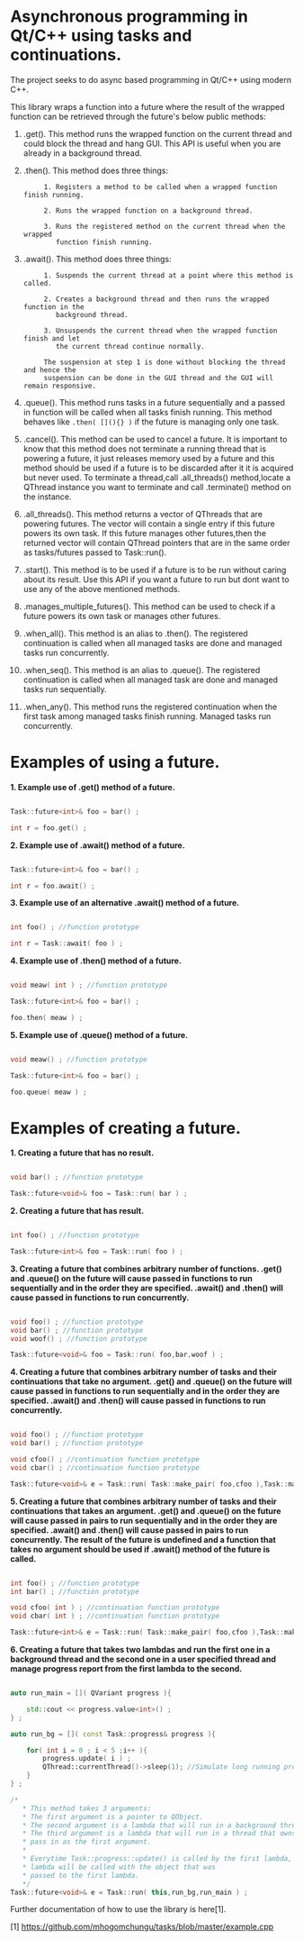 

Asynchronous programming in Qt/C++ using tasks and continuations.
========

The project seeks to do async based programming in Qt/C++ using modern C++.

This library wraps a function into a future where the result of the wrapped function
can be retrieved through the future's below public methods:

1. .get().  This method runs the wrapped function on the current thread
            and could block the thread and hang GUI. This API is useful when you are already
            in a background thread.

2. .then(). This method does three things:

            1. Registers a method to be called when a wrapped function finish running.

            2. Runs the wrapped function on a background thread.

            3. Runs the registered method on the current thread when the wrapped
               function finish running.

3. .await(). This method does three things:

            1. Suspends the current thread at a point where this method is called.

            2. Creates a background thread and then runs the wrapped function in the
               background thread.

            3. Unsuspends the current thread when the wrapped function finish and let
               the current thread continue normally.

            The suspension at step 1 is done without blocking the thread and hence the
            suspension can be done in the GUI thread and the GUI will remain responsive.

4. .queue(). This method runs tasks in a future sequentially and a passed in function will be called when all tasks
	     finish running. This method behaves like ```.then( [](){} )``` if the future is managing only one task.

5. .cancel(). This method can be used to cancel a future. It is important to know
              that this method does not terminate a running thread that is powering a future, it just
              releases memory used by a future and this method should be used if a future is to be discarded
	      after it it is acquired but never used. To terminate a thread,call .all_threads() method,locate a QThread
	      instance you want to terminate and call .terminate() method on the instance.

6. .all_threads(). This method returns a vector of QThreads that are powering futures.
                   The vector will contain a single entry if this future powers its own task. If this future
                   manages other futures,then the returned vector will contain QThread pointers that are in
                   the same order as tasks/futures passed to Task::run().

7. .start(). This method is to be used if a future is to be run without caring about its result.
	     Use this API if you want a future to run but dont want to use any of the above mentioned methods.

8. .manages_multiple_futures(). This method can be used to check if a future powers
                                its own task or manages other futures.

9. .when_all(). This method is an alias to .then(). The registered continuation is called when all managed tasks are done
                          and managed tasks run concurrently.

10. .when_seq(). This method is an alias to .queue(). The registered continuation is called when all managed task are done
                             and managed tasks run sequentially.

11. .when_any(). This method runs the registered continuation when the first task among managed tasks finish running.
                               Managed tasks run concurrently.

Examples of using a future.
========

**1. Example use of .get() method of a future.**

```c++

Task::future<int>& foo = bar() ;

int r = foo.get() ;

```

**2. Example use of .await() method of a future.**

```c++

Task::future<int>& foo = bar() ;

int r = foo.await() ;

```
**3. Example use of an alternative .await() method of a future.**

```c++

int foo() ; //function prototype

int r = Task::await( foo ) ;

```

**4. Example use of .then() method of a future.**

```c++

void meaw( int ) ; //function prototype

Task::future<int>& foo = bar() ;

foo.then( meaw ) ;

```

**5. Example use of .queue() method of a future.**

```c++

void meaw() ; //function prototype

Task::future<int>& foo = bar() ;

foo.queue( meaw ) ;

```

Examples of creating a future.
========

**1. Creating a future that has no result.**
```c++

void bar() ; //function prototype

Task::future<void>& foo = Task::run( bar ) ;

```

**2. Creating a future that has result.**
```c++

int foo() ; //function prototype

Task::future<int>& foo = Task::run( foo ) ;

```

**3. Creating a future that combines arbitrary number of functions. .get() and .queue() on the future will cause passed in functions to run sequentially and in the order they are specified. .await() and .then() will cause passed in functions to run concurrently.**

```c++

void foo() ; //function prototype
void bar() ; //function prototype
void woof() ; //function prototype

Task::future<void>& foo = Task::run( foo,bar,woof ) ;

```

**4. Creating a future that combines arbitrary number of tasks and their continuations that take no argument. .get() and .queue() on the future will cause passed in functions to run sequentially and in the order they are specified. .await() and .then() will cause passed in functions to run concurrently.**

```c++

void foo() ; //function prototype
void bar() ; //function prototype

void cfoo() ; //continuation function prototype
void cbar() ; //continuation function prototype

Task::future<void>& e = Task::run( Task::make_pair( foo,cfoo ),Task::make_pair( bar,cbar ) ) ;

```

**5. Creating a future that combines arbitrary number of tasks and their continuations that takes an argument. .get() and .queue() on the future will cause passed in pairs to run sequentially and in the order they are specified. .await() and .then() will cause passed in pairs to run concurrently. The result of the future is undefined and a function that takes no argument should be used if .await() method of the future is called.**

```c++

int foo() ; //function prototype
int bar() ; //function prototype

void cfoo( int ) ; //continuation function prototype
void cbar( int ) ; //continuation function prototype

Task::future<int>& e = Task::run( Task::make_pair( foo,cfoo ),Task::make_pair( bar,cbar ) ) ;
```
**6. Creating a future that takes two lambdas and run the first one in a background thread and the second one in a user specified thread and manage progress report from the first lambda to the second.**

```c++

auto run_main = []( QVariant progress ){

	std::cout << progress.value<int>() ;
} ;

auto run_bg = []( const Task::progress& progress ){

	for( int i = 0 ; i < 5 ;i++ ){
		progress.update( i ) ;
		QThread::currentThread()->sleep(1); //Simulate long running process
	}
} ;

/*
   * This method takes 3 arguments:
   * The first argument is a pointer to QObject.
   * The second argument is a lambda that will run in a background thread.
   * The third argument is a lambda that will run in a thread that owns the object
   * pass in as the first argument.
   *
   * Everytime Task::progress::update() is called by the first lambda, the second
   * lambda will be called with the object that was
   * passed to the first lambda.
   */
Task::future<void>& e = Task::run( this,run_bg,run_main ) ;
```

Further documentation of how to use the library is here[1].

[1] https://github.com/mhogomchungu/tasks/blob/master/example.cpp

